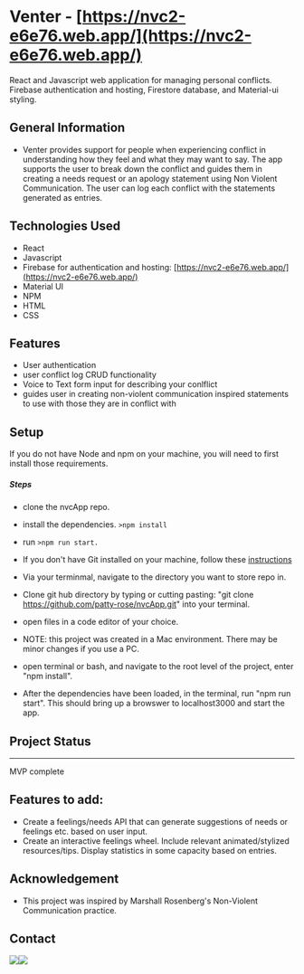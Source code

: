 Venter - [https://nvc2-e6e76.web.app/](https://nvc2-e6e76.web.app/)
===================================================================

React and Javascript web application for managing personal conflicts. Firebase authentication and hosting, Firestore database, and Material-ui styling.

General Information
-------------------

*   Venter provides support for people when experiencing conflict in understanding how they feel and what they may want to say. The app supports the user to break down the conflict and guides them in creating a needs request or an apology statement using Non Violent Communication. The user can log each conflict with the statements generated as entries.

Technologies Used
-----------------

*   React
*   Javascript
*   Firebase for authentication and hosting: [https://nvc2-e6e76.web.app/](https://nvc2-e6e76.web.app/)
*   Material UI
*   NPM
*   HTML
*   CSS

Features
--------

*   User authentication
*   user conflict log CRUD functionality
*   Voice to Text form input for describing your conlflict
*   guides user in creating non-violent communication inspired statements to use with those they are in conflict with

Setup
-----

If you do not have Node and npm on your machine, you will need to first install those requirements.

##### Steps

*   clone the nvcApp repo.
*   install the dependencies. `>npm install`
*   run `>npm run start.`
*   If you don't have Git installed on your machine, follow these [instructions](https://www.learnhowtoprogram.com/introduction-to-programming/getting-started-with-intro-to-programming/git-and-github)

*   Via your terminmal, navigate to the directory you want to store repo in.
*   Clone git hub directory by typing or cutting pasting: "git clone https://github.com/patty-rose/nvcApp.git" into your terminal.
*   open files in a code editor of your choice.
*   NOTE: this project was created in a Mac environment. There may be minor changes if you use a PC.
*   open terminal or bash, and navigate to the root level of the project, enter "npm install".

*   After the dependencies have been loaded, in the terminal, run "npm run start". This should bring up a browswer to localhost3000 and start the app.

Project Status
--------------

* * *

MVP complete

Features to add:
----------------

*   Create a feelings/needs API that can generate suggestions of needs or feelings etc. based on user input.
*   Create an interactive feelings wheel. Include relevant animated/stylized resources/tips. Display statistics in some capacity based on entries.

Acknowledgement
---------------

*   This project was inspired by Marshall Rosenberg's Non-Violent Communication practice.

Contact
-------

[![](https://cdn.jsdelivr.net/gh/devicons/devicon/icons/linkedin/linkedin-original.svg)](https://www.linkedin.com/in/pattyotero/)[![](https://cdn.jsdelivr.net/gh/devicons/devicon/icons/github/github-original.svg)](https://github.com/patty-rose)